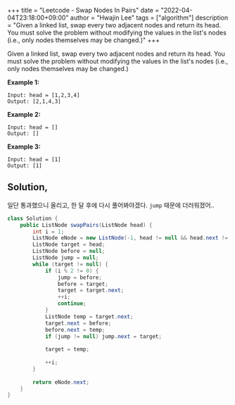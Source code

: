 +++
title = "Leetcode - Swap Nodes In Pairs"
date = "2022-04-04T23:18:00+09:00"
author = "Hwajin Lee"
tags = ["algorithm"]
description = "Given a linked list, swap every two adjacent nodes and return its head. You must solve the problem without modifying the values in the list's nodes (i.e., only nodes themselves may be changed.)"
+++

Given a linked list, swap every two adjacent nodes and return its head. You must solve the problem without modifying the values in the list's nodes (i.e., only nodes themselves may be changed.) 

**Example 1:**

```
Input: head = [1,2,3,4]
Output: [2,1,4,3]
```

**Example 2:**

```
Input: head = []
Output: []
```

**Example 3:**

```
Input: head = [1]
Output: [1]
```


## Solution,

일단 통과했으니 올리고, 한 달 후에 다시 풀어봐야겠다. `jump` 때문에 더러워졌어..

```java
class Solution {
    public ListNode swapPairs(ListNode head) {
        int i = 1;
        ListNode eNode = new ListNode(-1, head != null && head.next != null ? head.next : head);
        ListNode target = head;
        ListNode before = null;
        ListNode jump = null;
        while (target != null) {
            if (i % 2 != 0) {
                jump = before;
                before = target;
                target = target.next;
                ++i;
                continue;
            }
            ListNode temp = target.next;
            target.next = before;
            before.next = temp;
            if (jump != null) jump.next = target;
            
            target = temp;
            
            ++i;
        }
        
        return eNode.next;
    }
}
```
